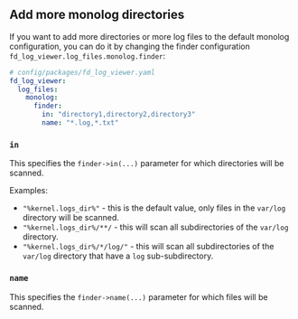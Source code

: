 ## Add more monolog directories

If you want to add more directories or more log files to the default monolog configuration, you can do it by 
changing the finder configuration `fd_log_viewer.log_files.monolog.finder`:

```yaml
# config/packages/fd_log_viewer.yaml
fd_log_viewer:
  log_files:
    monolog:
      finder:
        in: "directory1,directory2,directory3"
        name: "*.log,*.txt"
```

### `in`
This specifies the `finder->in(...)` parameter for which directories will be scanned.

Examples:
- `"%kernel.logs_dir%"` - this is the default value, only files in the `var/log` directory will be scanned.
- `"%kernel.logs_dir%/**/` - this will scan all subdirectories of the `var/log` directory.
- `"%kernel.logs_dir%/*/log/"` - this will scan all subdirectories of the `var/log` directory that have a `log` sub-subdirectory.

### `name`
This specifies the `finder->name(...)` parameter for which files will be scanned.
